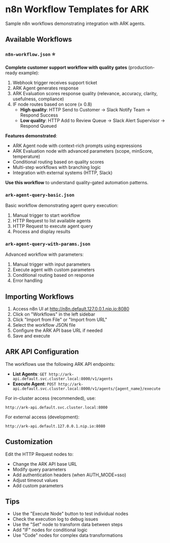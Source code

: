 # n8n Workflow Templates for ARK

Sample n8n workflows demonstrating integration with ARK agents.

## Available Workflows

### `n8n-workflow.json` ⭐
**Complete customer support workflow with quality gates** (production-ready example):

1. Webhook trigger receives support ticket
2. ARK Agent generates response
3. ARK Evaluation scores response quality (relevance, accuracy, clarity, usefulness, compliance)
4. IF node routes based on score (≥ 0.8)
   - **High quality**: HTTP Send to Customer → Slack Notify Team → Respond Success
   - **Low quality**: HTTP Add to Review Queue → Slack Alert Supervisor → Respond Queued

**Features demonstrated**:
- ARK Agent node with context-rich prompts using expressions
- ARK Evaluation node with advanced parameters (scope, minScore, temperature)
- Conditional routing based on quality scores
- Multi-step workflows with branching logic
- Integration with external systems (HTTP, Slack)

**Use this workflow** to understand quality-gated automation patterns.

### `ark-agent-query-basic.json`
Basic workflow demonstrating agent query execution:
1. Manual trigger to start workflow
2. HTTP Request to list available agents
3. HTTP Request to execute agent query
4. Process and display results

### `ark-agent-query-with-params.json`
Advanced workflow with parameters:
1. Manual trigger with input parameters
2. Execute agent with custom parameters
3. Conditional routing based on response
4. Error handling

## Importing Workflows

1. Access n8n UI at http://n8n.default.127.0.0.1.nip.io:8080
2. Click on "Workflows" in the left sidebar
3. Click "Import from File" or "Import from URL"
4. Select the workflow JSON file
5. Configure the ARK API base URL if needed
6. Save and execute

## ARK API Configuration

The workflows use the following ARK API endpoints:

- **List Agents**: `GET http://ark-api.default.svc.cluster.local:8000/v1/agents`
- **Execute Agent**: `POST http://ark-api.default.svc.cluster.local:8000/v1/agents/{agent_name}/execute`

For in-cluster access (recommended), use:
```
http://ark-api.default.svc.cluster.local:8000
```

For external access (development):
```
http://ark-api.default.127.0.0.1.nip.io:8080
```

## Customization

Edit the HTTP Request nodes to:
- Change the ARK API base URL
- Modify query parameters
- Add authentication headers (when AUTH_MODE=sso)
- Adjust timeout values
- Add custom parameters

## Tips

- Use the "Execute Node" button to test individual nodes
- Check the execution log to debug issues
- Use the "Set" node to transform data between steps
- Add "IF" nodes for conditional logic
- Use "Code" nodes for complex data transformations
